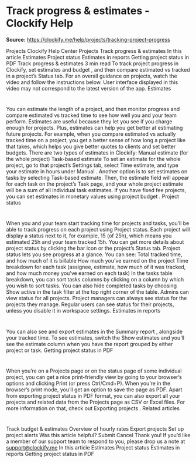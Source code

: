 # Track progress & estimates - Clockify Help

**Source:** https://clockify.me/help/projects/tracking-project-progress

Projects
Clockify Help Center
Projects
Track progress & estimates
In this article
Estimates
Project status
Estimates in reports
Getting project status in PDF
Track progress & estimates
3 min read
To track
project
progress in Clockify, set estimates and
budget
, and then compare estimated vs tracked in a project’s Status tab.
For an overall guidance on projects, watch the video and follow the instructions below.
User interface displayed in this video may not correspond to the latest version of the app.
Estimates
#
You can estimate the length of a project, and then monitor progress and compare estimated vs tracked time to see how well you and your team perform.
Estimates are useful because they let you see if you
charge
enough for projects. Plus, estimates can help you get better at estimating future projects.
For example, when you compare
estimated vs actually tracked time
on a project, you get a better sense of how long a project like that takes, which helps you give better quotes to clients and set better budgets.
There are two
types of estimates
in Clockify:
Manual estimate (for the whole project)
Task-based estimate
To set an estimate for the whole project, go to that project’s Settings tab, select Time estimate, and type your estimate in hours under
Manual
.
Another option is to set estimates on tasks by selecting
Task-based
estimate. Then, the estimate field will appear for each task on the project’s Task page, and your whole project estimate will be a sum of all individual task estimates.
If you have fixed fee projects, you can set estimates in monetary values using
project budget
.
Project status
#
When you and your team start tracking time for projects and tasks, you’ll be able to track progress on each project using Project status.
Each project will display a status next to it, for example, 15 (of 25h), which means you estimated 25h and your team tracked 15h.
You can get more details about project status by clicking the bar icon or the project’s Status tab.
Project status lets you see progress at a glance. You can see:
Total tracked time, and how much of it is billable
How much you’ve earned on the project
Time breakdown for each task (assignee, estimate, how much of it was tracked, and how much money you’ve earned on each task)
In the tasks table breakdown, you can sort tasks columns by clicking on a column by which you wish to sort tasks. You can also hide completed tasks by choosing
Show active
in the task filter at the top right corner of the table.
Admins
can view status for all projects.
Project managers
can always see status for the projects they manage.
Regular users
can see status for their projects, unless you disable it in workspace settings.
Estimates in reports
#
You can also see and export
estimates in the Summary report
, alongside your tracked time.
To see estimates, switch the
Show estimates
and you’ll see the estimate column when you have the report grouped by either project or task.
Getting project status in PDF
#
When you’re on a Projects page or on the status page of some individual project, you can get a nice print-friendly view by going to your browser’s options and clicking Print (or press Ctrl/Cmd+P).
When you’re in the browser’s print mode, you’ll get an option to save the page as PDF.
Apart from exporting project status in PDF format, you can also export all your projects and related data from the
Projects
page as CSV or Excel files.
For more information on that, check out
Exporting projects
.
Related articles
#
Track budget & estimates
Overview of hourly rates
Export projects
Set up project alerts
Was this article helpful?
Submit
Cancel
Thank you! If you’d like a member of our support team to respond to you, please drop us a note at support@clockify.me
In this article
Estimates
Project status
Estimates in reports
Getting project status in PDF